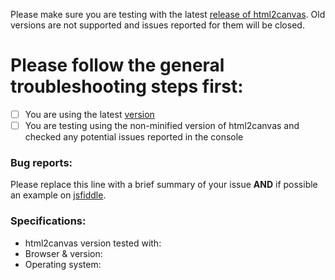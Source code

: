 Please make sure you are testing with the latest [release of html2canvas](https://github.com/lottev1991/html2canvas/releases).
Old versions are not supported and issues reported for them will be closed.

# Please follow the general troubleshooting steps first:

- [ ] You are using the latest [version](https://github.com/lottev1991/html2canvas/releases)
- [ ] You are testing using the non-minified version of html2canvas and checked any potential issues reported in the console

<!-- You can erase any parts of this template not applicable to your Issue. -->

### Bug reports:

Please replace this line with a brief summary of your issue **AND** if possible an example on [jsfiddle](https://jsfiddle.net/).

### Specifications:

 * html2canvas version tested with:
 * Browser & version:
 * Operating system:
